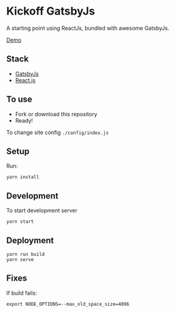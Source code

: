 # Kickoff GatsbyJs

A starting point using ReactJs, bundled with awesome GatsbyJs.

[Demo](https://bestylishsalon.netlify.com/)

## Stack

- [GatsbyJs](https://www.gatsbyjs.org/)
- [React.js](https://reactjs.org/)

## To use

- Fork or download this repository
- Ready!

To change site config `./config/index.js`

## Setup

Run:

```
yarn install
```

## Development

To start development server

```
yarn start
```

## Deployment

```
yarn run build
yarn serve
```

## Fixes

If build fails:

```
export NODE_OPTIONS=--max_old_space_size=4096
```
